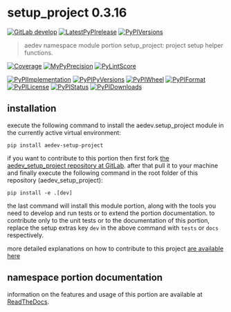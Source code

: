 <!-- THIS FILE IS EXCLUSIVELY MAINTAINED by the project aedev.aedev V0.3.14 -->
<!-- THIS FILE IS EXCLUSIVELY MAINTAINED by the project aedev.tpl_namespace_root V0.3.10 -->
# setup_project 0.3.16

[![GitLab develop](https://img.shields.io/gitlab/pipeline/aedev-group/aedev_setup_project/develop?logo=python)](
    https://gitlab.com/aedev-group/aedev_setup_project)
[![LatestPyPIrelease](
    https://img.shields.io/gitlab/pipeline/aedev-group/aedev_setup_project/release0.3.15?logo=python)](
    https://gitlab.com/aedev-group/aedev_setup_project/-/tree/release0.3.15)
[![PyPIVersions](https://img.shields.io/pypi/v/aedev_setup_project)](
    https://pypi.org/project/aedev-setup-project/#history)

>aedev namespace module portion setup_project: project setup helper functions.

[![Coverage](https://aedev-group.gitlab.io/aedev_setup_project/coverage.svg)](
    https://aedev-group.gitlab.io/aedev_setup_project/coverage/index.html)
[![MyPyPrecision](https://aedev-group.gitlab.io/aedev_setup_project/mypy.svg)](
    https://aedev-group.gitlab.io/aedev_setup_project/lineprecision.txt)
[![PyLintScore](https://aedev-group.gitlab.io/aedev_setup_project/pylint.svg)](
    https://aedev-group.gitlab.io/aedev_setup_project/pylint.log)

[![PyPIImplementation](https://img.shields.io/pypi/implementation/aedev_setup_project)](
    https://gitlab.com/aedev-group/aedev_setup_project/)
[![PyPIPyVersions](https://img.shields.io/pypi/pyversions/aedev_setup_project)](
    https://gitlab.com/aedev-group/aedev_setup_project/)
[![PyPIWheel](https://img.shields.io/pypi/wheel/aedev_setup_project)](
    https://gitlab.com/aedev-group/aedev_setup_project/)
[![PyPIFormat](https://img.shields.io/pypi/format/aedev_setup_project)](
    https://pypi.org/project/aedev-setup-project/)
[![PyPILicense](https://img.shields.io/pypi/l/aedev_setup_project)](
    https://gitlab.com/aedev-group/aedev_setup_project/-/blob/develop/LICENSE.md)
[![PyPIStatus](https://img.shields.io/pypi/status/aedev_setup_project)](
    https://libraries.io/pypi/aedev-setup-project)
[![PyPIDownloads](https://img.shields.io/pypi/dm/aedev_setup_project)](
    https://pypi.org/project/aedev-setup-project/#files)


## installation


execute the following command to install the
aedev.setup_project module
in the currently active virtual environment:
 
```shell script
pip install aedev-setup-project
```

if you want to contribute to this portion then first fork
[the aedev_setup_project repository at GitLab](
https://gitlab.com/aedev-group/aedev_setup_project "aedev.setup_project code repository").
after that pull it to your machine and finally execute the
following command in the root folder of this repository
(aedev_setup_project):

```shell script
pip install -e .[dev]
```

the last command will install this module portion, along with the tools you need
to develop and run tests or to extend the portion documentation. to contribute only to the unit tests or to the
documentation of this portion, replace the setup extras key `dev` in the above command with `tests` or `docs`
respectively.

more detailed explanations on how to contribute to this project
[are available here](
https://gitlab.com/aedev-group/aedev_setup_project/-/blob/develop/CONTRIBUTING.rst)


## namespace portion documentation

information on the features and usage of this portion are available at
[ReadTheDocs](
https://aedev.readthedocs.io/en/latest/_autosummary/aedev.setup_project.html
"aedev_setup_project documentation").
